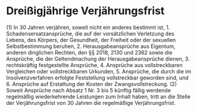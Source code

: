 # Dreißigjährige Verjährungsfrist

(1) In 30 Jahren verjähren, soweit nicht ein anderes bestimmt ist,  1.
 Schadensersatzansprüche, die auf der vorsätzlichen Verletzung des Lebens, des Körpers, der Gesundheit, der Freiheit oder der sexuellen Selbstbestimmung beruhen,
 2.
 Herausgabeansprüche aus Eigentum, anderen dinglichen Rechten, den §§ 2018, 2130 und 2362 sowie die Ansprüche, die der Geltendmachung der Herausgabeansprüche dienen,
 3.
 rechtskräftig festgestellte Ansprüche,
 4.
 Ansprüche aus vollstreckbaren Vergleichen oder vollstreckbaren Urkunden,
 5.
 Ansprüche, die durch die im Insolvenzverfahren erfolgte Feststellung vollstreckbar geworden sind, und
 6.
 Ansprüche auf Erstattung der Kosten der Zwangsvollstreckung.
(2) Soweit Ansprüche nach Absatz 1 Nr. 3 bis 5 künftig fällig werdende regelmäßig wiederkehrende Leistungen zum Inhalt haben, tritt an die Stelle der Verjährungsfrist von 30 Jahren die regelmäßige Verjährungsfrist. 

